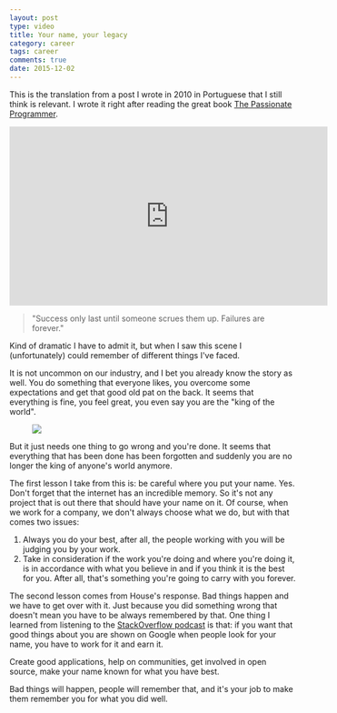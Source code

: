 ```yaml
---
layout: post
type: video
title: Your name, your legacy
category: career
tags: career
comments: true
date: 2015-12-02
---
```

This is the translation from a post I wrote in 2010 in Portuguese that I still think is relevant. I wrote it right after reading the great book
 [The Passionate Programmer](https://pragprog.com/book/cfcar2/the-passionate-programmer).<!-- more -->

<iframe width="560" height="315" src="https://www.youtube.com/embed/26DTsHQ42SM" frameborder="0" allowfullscreen></iframe>

> "Success only last until someone scrues them up. Failures are forever."

Kind of dramatic I have to admit it, but when I saw this scene I (unfortunately) could remember of different things I've faced.

It is not uncommon on our industry, and I bet you already know the story as well. You do something that everyone likes, you overcome some expectations and get that good old pat on the back. It seems that everything is fine, you feel great, you even say you are the "king of the world".

<figure>
	<img src="{{ site.url }}/images/2015/12/titanic_dicaprio_thumb.jpg">
</figure>

But it just needs one thing to go wrong and you're done. It seems that everything that has been done has been forgotten and suddenly you are no longer the king of anyone's world anymore.

The first lesson I take from this is: be careful where you put your name. Yes. Don't forget that the internet has an incredible memory. So it's not any project that is out there that should have your name on it. Of course, when we work for a company, we don't always choose what we do, but with that comes two issues:

1. Always you do your best, after all, the people working with you will be judging you by your work.
2. Take in consideration if the work you're doing and where you're doing it, is in accordance with what you believe in and if you think it is the best for you. After all, that's something you're going to carry with you forever.

The second lesson comes from House's response. Bad things happen and we have to get over with it. Just because you did something wrong that doesn't mean you have to be always remembered by that. One thing I learned from listening to the [StackOverflow podcast](http://blog.stackoverflow.com/feed/podcast/) is that: if you want that good things about you are shown on Google when people look for your name, you have to work for it and earn it.

Create good applications, help on communities, get involved in open source, make your name known for what you have best.

Bad things will happen, people will remember that, and it's your job to make them remember you for what you did well.